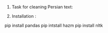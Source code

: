 1) Task for cleaning Persian text:







2) Installation :

pip install pandas
pip intstall hazm
pip install nltk
